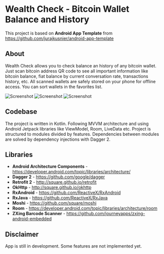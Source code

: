 # Wealth Check - Bitcoin Wallet Balance and History
This project is based on **Android App Template** from https://github.com/jurajkusnier/android-app-template  


## About
Wealth Check allows you to check balance an history of any bitcoin wallet. Just scan bitcoin address QR code to see all important information like bitcoin balance, fiat balance by current conversation rate, transactions history, etc. All scanned wallets are safely stored on your phone for offline access. You can sort wallets in the favorites list.

![Screenshot](https://github.com/jurajkusnier/bitcoin-balance-check/raw/master/screenshots/device-2018-06-02-223418.png)
![Screenshot](https://github.com/jurajkusnier/bitcoin-balance-check/raw/master/screenshots/device-2018-06-02-223449.png)
![Screenshot](https://github.com/jurajkusnier/bitcoin-balance-check/raw/master/screenshots/device-2018-06-02-223501.png)

## Codebase
The project is written in Kotlin. Following MVVM architecture and using Android Jetpack libraries like ViewModel, Room, LiveData etc. Project is structured to modules divided by features. Dependencies between modules are solved by dependency injections with Dagger 2.   

## Libraries
 * **Android Architecture Components** - https://developer.android.com/topic/libraries/architecture/
 * **Dagger 2** - https://github.com/google/dagger
 * **Retrofit 2** - http://square.github.io/retrofit
 * **OkHttp** - http://square.github.io/okhttp
 * **RxAndroid** - https://github.com/ReactiveX/RxAndroid
 * **RxJava** - https://github.com/ReactiveX/RxJava
 * **Moshi** - https://github.com/square/moshi
 * **Room** - https://developer.android.com/topic/libraries/architecture/room
 * **ZXing Barcode Scanner** - https://github.com/journeyapps/zxing-android-embedded
 
 ## Disclaimer
 App is still in development. Some features are not implemented yet.

